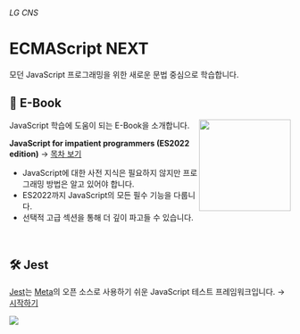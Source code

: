 ###### LG CNS

# ECMAScript NEXT

모던 JavaScript 프로그래밍을 위한 새로운 문법 중심으로 학습합니다.

## 📒 E-Book

[<img src="https://exploringjs.com/impatient-js/img-homepage/cover-homepage.jpg" alt="" height="164" align="right" />](https://exploringjs.com/impatient-js/)

JavaScript 학습에 도움이 되는 E-Book을 소개합니다.

**JavaScript for impatient programmers (ES2022 edition)** → [목차 보기](https://exploringjs.com/impatient-js/downloads/complete-toc.html)

- JavaScript에 대한 사전 지식은 필요하지 않지만 프로그래밍 방법은 알고 있어야 합니다.
- ES2022까지 JavaScript의 모든 필수 기능을 다룹니다.
- 선택적 고급 섹션을 통해 더 깊이 파고들 수 있습니다.

<br />

## 🛠️ Jest

[Jest](https://jestjs.io/)는 [Meta](https://about.meta.com/ko/)의 오픈 소스로 사용하기 쉬운 JavaScript 테스트 프레임워크입니다. → [시작하기](https://jestjs.io/docs/getting-started)



[![](https://user-images.githubusercontent.com/1850554/211420530-7f700d8f-2b33-454c-9c74-e8608726716f.png)](https://2021.stateofjs.com/en-US/libraries/testing/)
